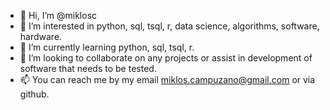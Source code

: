 - 👋 Hi, I’m @miklosc
- 👀 I’m interested in python, sql, tsql, r, data science, algorithms, software, hardware.
- 🌱 I’m currently learning python, sql, tsql, r.
- 💞️ I’m looking to collaborate on any projects or assist in development of software that needs to be tested. 
- 📫 You can reach me by my email miklos.campuzano@gmail.com or via github. 

<!---
miklosc/miklosc is a ✨ special ✨ repository because its `README.md` (this file) appears on your GitHub profile.
You can click the Preview link to take a look at your changes.
--->
